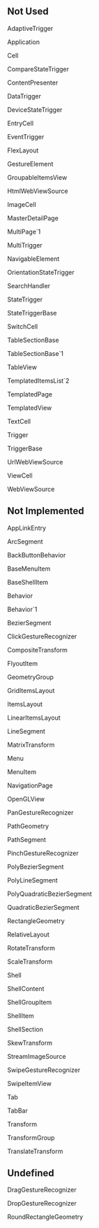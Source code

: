 ## Not Used

AdaptiveTrigger

Application

Cell

CompareStateTrigger

ContentPresenter

DataTrigger

DeviceStateTrigger

EntryCell

EventTrigger

FlexLayout

GestureElement

GroupableItemsView

HtmlWebViewSource

ImageCell

MasterDetailPage

MultiPage`1

MultiTrigger

NavigableElement

OrientationStateTrigger

SearchHandler

StateTrigger

StateTriggerBase

SwitchCell

TableSectionBase

TableSectionBase`1

TableView

TemplatedItemsList`2

TemplatedPage

TemplatedView

TextCell

Trigger

TriggerBase

UrlWebViewSource

ViewCell

WebViewSource

## Not Implemented

AppLinkEntry

ArcSegment

BackButtonBehavior

BaseMenuItem

BaseShellItem

Behavior

Behavior`1

BezierSegment

ClickGestureRecognizer

CompositeTransform

FlyoutItem

GeometryGroup

GridItemsLayout

ItemsLayout

LinearItemsLayout

LineSegment

MatrixTransform

Menu

MenuItem

NavigationPage

OpenGLView

PanGestureRecognizer

PathGeometry

PathSegment

PinchGestureRecognizer

PolyBezierSegment

PolyLineSegment

PolyQuadraticBezierSegment

QuadraticBezierSegment

RectangleGeometry

RelativeLayout

RotateTransform

ScaleTransform

Shell

ShellContent

ShellGroupItem

ShellItem

ShellSection

SkewTransform

StreamImageSource

SwipeGestureRecognizer

SwipeItemView

Tab

TabBar

Transform

TransformGroup

TranslateTransform

## Undefined

DragGestureRecognizer

DropGestureRecognizer

RoundRectangleGeometry

